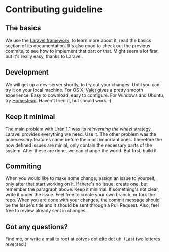 # Contributing guideline

## The basics

We use the [Laravel framework](https://laravel.com/docs/6.x/), to learn more about it, read the basics section of its documentation.
It's also good to check out the previous commits, to see how to implement that part or that. Might seem a lot first, but it's really easy,
thanks to Laravel.

## Development

We will get up a dev-server shortly, to try out your changes. Until you can try it on your local machine.
For OS X, [Valet](https://laravel.com/docs/6.x/valet) gives a pretty smooth experience. Easy to download, easy to configure.
For Windows and Ubuntu, try [Homestead](https://laravel.com/docs/6.x/homestead). Haven't tried it, but should work. :) 

## Keep it minimal

The main problem with Urán 1.1 was its *reinventing the wheel* strategy. Laravel provides everything we need. Use it.
The other problem was the unnecessary features came before the most important ones. Therefore the now defined issues are minial, only
contain the necessary parts of the system. After these are done, we can change the world. But first, build it.

## Commiting

When you would like to make some change, assign an issue to yourself, only after that start working on it. If there's no issue, create one,
but remember the paragraph above. Keep it minimal. If something's not clear, write it under the issue. Feel free to create your own branch,
or fork the repo. When you are done with your changes, the commit message should be the Issue's title and it should be sent through a 
Pull Request. Also, feel free to review already sent in changes.

## Got any questions?

Find me, or write a mail to root at eotvos dot elte dot uh. (Last two letteres reversed.)
